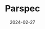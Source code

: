 ---  
layout: startup_page  
title: "Parspec"  
id: "parspec.io"  
permalink: "/parspecparspec.io02272024/"  
website: "https://parspec.io/"  
funding_round: "Seed"  
funding_amount: "$11.5M"  
investors: "Innovation Endeavors, Building Ventures, Heartland Ventures, Hometeam Ventures"  
about: "Parspec is an AI-powered software platform that streamlines the selection and sale of construction products. It uses AI to instantly identify spec-compliant products and associated documents, significantly reducing labor and improving compliance for sales agencies and distributors. This platform addresses the time-consuming and error-prone process of comparing design specifications to technical product documentation from numerous manufacturer websites."  
markets: "Construction Technology, AI, Software, Business/Productivity Software, Automation/Workflow Software, Media and Information Services (B2B), SaaS, Artificial Intelligence & Machine Learning, Supply Chain Tech"  
hq: "San Mateo, California, United States"  
founded_year: "2020"  
linkedin: "https://www.linkedin.com/company/parspec"  
twitter: "https://twitter.com/hello_parspec"  
instagram: ""  
facebook: "https://www.facebook.com/parspec"  
crunchbase: "https://www.crunchbase.com/organization/parspec"  
pitchbook: "https://pitchbook.com/profiles/company/461871-01"  

date_display: "27-Feb-2024"  
date: "2024-02-27"

# SEO Optimization  
meta_title: "Parspec - Seed Funding ($11.5M)"  
meta_description: "Parspec, Parspec is an AI-powered software platform that streamlines the selection and sale of construction products. It uses AI to instantly identify spec-com..."  
meta_keywords: "Parspec, Construction Technology, AI, Software, Business/Productivity Software, Automation/Workflow Software, Media and Information Services (B2B), SaaS, Artificial Intelligence & Machine Learning, Supply Chain Tech, Seed funding"  
canonical_url: "https://startup.projectstartups.com/parspecparspec.io02272024/"  
---
